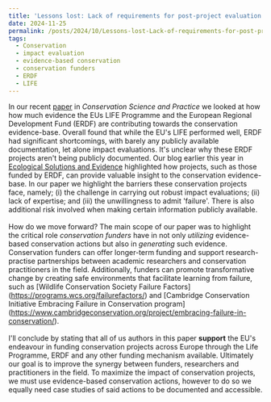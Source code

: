 ```yaml
---
title: 'Lessons lost: Lack of requirements for post-project evaluation and reporting is hindering evidence-based conservation'
date: 2024-11-25
permalink: /posts/2024/10/Lessons-lost-Lack-of-requirements-for-post-project-evaluation-and-reporting-is-hindering-evidence-based-conservation/
tags:
  - Conservation
  - impact evaluation
  - evidence-based conservation
  - conservation funders
  - ERDF
  - LIFE
---
```


In our recent [paper](https://conbio.onlinelibrary.wiley.com/doi/10.1111/csp2.13260) in *Conservation Science and Practice* we looked at how 
how much evidence the EUs LIFE Programme and the European Regional Development Fund (ERDF) are contributing towards the conservation evidence-base. Overall found that while the EU's LIFE performed well, ERDF had significant shortcomings, with barely any publicly available documentation, let alone impact evaluations. It's unclear why these ERDF projects aren't being publicly documented. Our blog earlier this year in [Ecological Solutions and Evidence](https://besjournals.onlinelibrary.wiley.com/doi/10.1002/2688-8319.12325) highlighted how projects, such as those funded by ERDF, can provide valuable insight to the conservation evidence-base. In our paper we highlight the barriers these conservation projects face, namely; (i) the challenge in carrying out robust impact evaluations; (ii) lack of expertise; and (iii) the unwillingness to admit 'failure'. There is also additional risk involved when making certain information publicly available.\
\
How do we move forward? The main scope of our paper was to highlight the critical role *conservation funders* have in not only *utilizing* evidence-based conservation actions but also in *generating* such evidence. Conservation funders can offer longer-term funding and support research-practise partnerships between academic researchers and conservation practitioners in the field. Additionally, funders can promote transformative change by creating safe environments that facilitate learning from failure, such as [Wildlife Conservation Society Failure Factors] (https://programs.wcs.org/failurefactors/) and [Cambridge Conservation Initiative Embracing Failure in Conservation program] (https://www.cambridgeconservation.org/project/embracing-failure-in-conservation/).\
\
I'll conclude by stating that all of us authors in this paper **support** the EU's endeavour in funding conservation projects across Europe through the Life Programme, ERDF and any other funding mechanism available. Ultimately our goal is to improve the synergy between funders, researchers and practitioners in the field. To maximize the impact of conservation projects, we must use evidence-based conservation actions, however to do so we equally need case studies of said actions to be documented and accessible.
